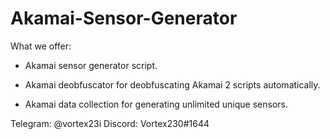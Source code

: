 # Akamai-Sensor-Generator


What we offer:

- Akamai sensor generator script.

- Akamai deobfuscator for deobfuscating Akamai 2 scripts automatically.

- Akamai data collection for generating unlimited unique sensors.


Telegram: @vortex23i
Discord: Vortex230#1644
